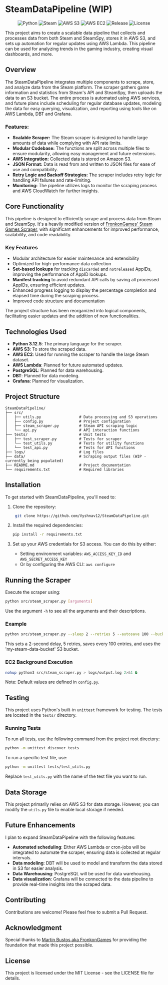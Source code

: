 # SteamDataPipeline (WIP)

<p align="center">
  <img src="https://img.shields.io/badge/Language-Python-blue" alt="Python" />
  <img src="https://img.shields.io/badge/Steam-API-171A21?logo=steam&logoColor=white" alt="Steam" />
  <img src="https://img.shields.io/badge/AWS-S3-28a745?logo=amazon-aws&logoColor=white" alt="AWS S3" />
  <img src="https://img.shields.io/badge/AWS-EC2-ff9900?logo=amazon-aws&logoColor=white" alt="AWS EC2" />
  <img src="https://img.shields.io/badge/Release-Coming%20Soon-yellow?logo=rocket&logoColor=white" alt="Release" />
  <img src="https://img.shields.io/github/license/Vyshnav12/dynamic-github-readme-updater" alt="License" />
</p>

This project aims to create a scalable data pipeline that collects and processes data from both Steam and SteamSpy, stores it in AWS S3, and sets up automation for regular updates using AWS Lambda. This pipeline can be used for analyzing trends in the gaming industry, creating visual dashboards, and more.

## Overview

The SteamDataPipeline integrates multiple components to scrape, store, and analyze data from the Steam platform. The scraper gathers game information and statistics from Steam's API and SteamSpy, then uploads the data to an S3 bucket. The entire process is automated using AWS services, and future plans include scheduling for regular database updates, modeling the data for easy querying, visualization, and reporting using tools like on AWS Lambda, DBT and Grafana.

### Features:
- **Scalable Scraper:** The Steam scraper is designed to handle large amounts of data while complying with API rate limits.
- **Modular Codebase:** The functions are split across multiple files to ensure modularity, allowing easy management and future extensions.
- **AWS Integration:** Collected data is stored on Amazon S3.
- **JSON Format:** Data is read from and written to JSON files for ease of use and compatibility.
- **Retry Logic and Backoff Strategies:** The scraper includes retry logic for handling API failures and rate-limiting.
- **Monitoring:** The pipeline utilizes logs to monitor the scraping process and AWS CloudWatch for further insights.

## Core Functionality

This pipeline is designed to efficiently scrape and process data from Steam and SteamSpy. It's a heavily modified version of [FronkonGames' Steam Games Scraper](https://github.com/FronkonGames/Steam-Games-Scraper), with significant enhancements for improved performance, scalability, and code readability.

### Key Features

- Modular architecture for easier maintenance and extensibility
- Optimized for high-performance data collection
- **Set-based lookups** for tracking `discarded` and `notreleased` AppIDs, improving the performance of AppID lookups.
- **Manifest tracking** to avoid redundant API calls by saving all processed AppIDs, ensuring efficient updates.
- Enhanced progress logging to display the percentage completion and elapsed time during the scraping process.
- Improved code structure and documentation

The project structure has been reorganized into logical components, facilitating easier updates and the addition of new functionalities.

## Technologies Used
- **Python 3.12.5**: The primary language for the scraper.
- **AWS S3**: To store the scraped data.
- **AWS EC2**: Used for running the scraper to handle the large Steam dataset.
- **AWS Lambda**: Planned for future automated updates.
- **PostgreSQL**: Planned for data warehousing.
- **DBT**: Planned for data modeling.
- **Grafana**: Planned for visualization.

## Project Structure
```
SteamDataPipeline/
├── src/
│   ├── utils.py                 # Data processing and S3 operations
│   ├── config.py                # Project configuration
│   ├── steam_scraper.py         # Steam API scraping logic
│   └── api.py                   # API interaction functions
├── tests/                       # Unit tests
│   ├── test_scraper.py          # Tests for scraper
│   └── test_utils.py            # Tests for utility functions
│   └── test_api.py              # Tests for API functions
├── logs/                        # Log files
├── data/                        # Scraping output files (WIP - currently being populated)
├── README.md                    # Project documentation
└── requirements.txt             # Required libraries
```

## Installation

To get started with SteamDataPipeline, you'll need to:

1. Clone the repository:
   ``` bash
    git clone https://github.com/Vyshnav12/SteamDataPipeline.git
   ```

2. Install the required dependencies:
    ``` bash
    pip install -r requirements.txt
    ```

3. Set up your AWS credentials for S3 access. You can do this by either:
   - Setting environment variables: `AWS_ACCESS_KEY_ID` and `AWS_SECRET_ACCESS_KEY`
   - Or by configuring the AWS CLI: `aws configure`

## Running the Scraper

Execute the scraper using:

```bash
python src/steam_scraper.py [arguments]
```
Use the argument `-h` to see all the arguments and their descriptions.

### Example

```bash
python src/steam_scraper.py --sleep 2 --retries 5 --autosave 100 --bucket my-steam-data-bucket
```

This sets a 2-second delay, 5 retries, saves every 100 entries, and uses the 'my-steam-data-bucket' S3 bucket.

### EC2 Background Execution

```bash
nohup python3 src/steam_scraper.py > logs/output.log 2>&1 &
```

Note: Default values are defined in `config.py`.

## Testing

This project uses Python's built-in `unittest` framework for testing. The tests are located in the `tests/` directory.

### Running Tests

To run all tests, use the following command from the project root directory:

```bash
python -m unittest discover tests
```

To run a specific test file, use:

```bash
python -m unittest tests/test_utils.py
```

Replace `test_utils.py` with the name of the test file you want to run.

## Data Storage

This project primarily relies on AWS S3 for data storage. However, you can modify the `utils.py` file to enable local storage if needed.

## Future Enhancements

I plan to expand SteamDataPipeline with the following features:
- **Automated scheduling**: Either AWS Lambda or cron-jobs will be integrated to automate the scraper, ensuring data is collected at regular intervals.
- **Data modeling**: DBT will be used to model and transform the data stored in S3 for easier analysis.
- **Data Warehousing**: PostgreSQL will be used for data warehousing.
- **Data visualization**: Grafana will be connected to the data pipeline to provide real-time insights into the scraped data.

## Contributing

Contributions are welcome! Please feel free to submit a Pull Request.

## Acknowledgment

Special thanks to [Martin Bustos aka FronkonGames](https://github.com/FronkonGames) for providing the foundation that made this project possible.

## License

This project is licensed under the MIT License - see the LICENSE file for details.

